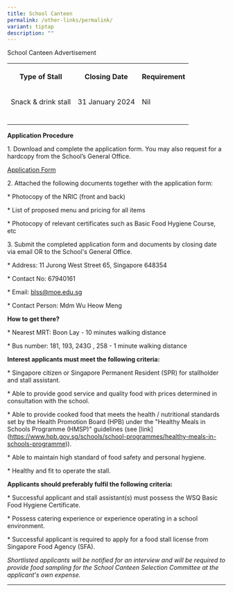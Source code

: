 ```yaml
---
title: School Canteen
permalink: /other-links/permalink/
variant: tiptap
description: ""
---
```

<p>School Canteen Advertisement</p><table><tbody><tr><th rowspan="1" colspan="1"><p>Type of Stall</p></th><th rowspan="1" colspan="1"><p>Closing Date</p></th><th rowspan="1" colspan="1"><p>Requirement</p></th></tr><tr><td rowspan="1" colspan="1"><p>Snack &amp; drink stall</p></td><td rowspan="1" colspan="1"><p>31 January 2024</p></td><td rowspan="1" colspan="1"><p>Nil</p></td></tr><tr><td rowspan="1" colspan="1"><p></p></td><td rowspan="1" colspan="1"><p></p></td><td rowspan="1" colspan="1"><p></p></td></tr></tbody></table><p><strong>Application Procedure</strong></p><p></p><p>1. Download and complete the application form. You may also request for a hardcopy from the School’s General Office.</p><p><a href="/files/Application_Form_for_canteen.pdf" rel="noopener noreferrer nofollow" target="_blank">Application Form</a></p><p></p><p>2. Attached the following documents together with the application form:</p><p>* Photocopy of the NRIC (front and back)</p><p>* List of proposed menu and pricing for all items</p><p>* Photocopy of relevant certificates such as Basic Food Hygiene Course, etc</p><p></p><p>3. Submit the completed application form and documents by closing date via email OR to the School's General Office.</p><p></p><p>* Address: 11 Jurong West Street 65, Singapore 648354</p><p>* Contact No: 67940161</p><p>* Email: <a href="mailto:blss@moe.edu.sg" rel="noopener noreferrer nofollow" target="_blank"><u>blss@moe.edu.sg</u></a></p><p>* Contact Person: Mdm Wu Heow Meng</p><p></p><p><strong>How to get there?</strong></p><p>* Nearest MRT: Boon Lay - 10 minutes walking distance</p><p>* Bus number: 181, 193, 243G , 258 - 1 minute walking distance</p><p></p><p><strong>Interest applicants must meet the following criteria:</strong></p><p><a rel="noopener noreferrer nofollow" target="_blank">* Singapore citizen or Singapore Permanent Resident (SPR) for stallholder and stall assistant.</a></p><p>* Able to provide good service and quality food with prices determined in consultation with the school.</p><p>* Able to provide cooked food that meets the health / nutritional standards set by the Health Promotion Board (HPB) under the "Healthy Meals in Schools Programme (HMSP)" guidelines (see [link](<a href="https://www.hpb.gov.sg/schools/school-programmes/healthy-meals-in-schools-programme" rel="noopener noreferrer nofollow" target="_blank">https://www.hpb.gov.sg/schools/school-programmes/healthy-meals-in-schools-programme</a>)).</p><p>* Able to maintain high standard of food safety and personal hygiene.</p><p>* Healthy and fit to operate the stall.</p><p></p><p></p><p><strong>Applicants should preferably fulfil the following criteria:</strong></p><p>* Successful applicant and stall assistant(s) must possess the WSQ Basic Food Hygiene Certificate.</p><p>* Possess catering experience or experience operating in a school environment.</p><p>* Successful applicant is required to apply for a food stall license from Singapore Food Agency (SFA).</p><p></p><p><em>Shortlisted applicants will be notified for an interview and will be required to provide food sampling for the School Canteen Selection Committee at the applicant's own expense.</em></p><hr><p></p>